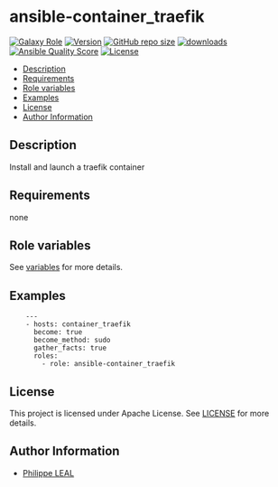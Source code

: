 # ansible-container_traefik

[![Galaxy Role](https://img.shields.io/badge/galaxy-container_traefik-purple?style=flat)](https://galaxy.ansible.com/lotusnoir/container_traefik)
[![Version](https://img.shields.io/github/release/lotusnoir/ansible-container_traefik.svg)](https://github.com/lotusnoir/ansible-container_traefik/releases/latest)
[![GitHub repo size](https://img.shields.io/github/repo-size/lotusnoir/ansible-container_traefik?color=orange&style=flat)](https://galaxy.ansible.com/lotusnoir/container_traefik)
[![downloads](https://img.shields.io/ansible/role/d/)](https://galaxy.ansible.com/lotusnoir/container_traefik)
[![Ansible Quality Score](https://img.shields.io/ansible/quality/)](https://galaxy.ansible.com/lotusnoir/container_traefik)
[![License](https://img.shields.io/badge/license-Apache--2.0-brightgreen?style=flat)](https://opensource.org/licenses/Apache-2.0)

<!-- START doctoc generated TOC please keep comment here to allow auto update -->
<!-- DON'T EDIT THIS SECTION, INSTEAD RE-RUN doctoc TO UPDATE -->

- [Description](#description)
- [Requirements](#requirements)
- [Role variables](#role-variables)
- [Examples](#examples)
- [License](#license)
- [Author Information](#author-information)

<!-- END doctoc generated TOC please keep comment here to allow auto update -->

## Description

Install and launch a traefik container
## Requirements

none

## Role variables

See [variables](/defaults/main.yml) for more details.

## Examples

        ---
        - hosts: container_traefik
          become: true
          become_method: sudo
          gather_facts: true
          roles:
            - role: ansible-container_traefik


## License

This project is licensed under Apache License. See [LICENSE](/LICENSE) for more details.

## Author Information

- [Philippe LEAL](https://github.com/lotusnoir)
